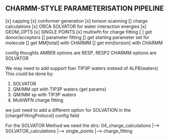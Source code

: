 ## CHARMM-STYLE PARAMETERISATION PIPELINE

[x] capping
[x] conformer generation
[x] torison scanning
[] charge calculations
    [x] ORCA SOLVATOR for water interaction energies
    [x] GEOM_OPTS
    [x] SINGLE POINTS
    [x] multiwfn for charge fitting
    [ ] get donor/acceptors
[] parameter fitting
    [] get starting parameter set for molecule
    [] get MM[total] with CHARMM
    [] get mm[torsion] with CHARMM


config thoughts
AMBER options are RESP, RESP2
CHARMM options are SOLVATOR 

We may need to add support foer TIP3P waters instead of ALPB(waters)
This could be done by:
1. SOLVATOR
2. QM/MM opt with TIP3P waters (get params)
3. QM/MM sp with TIP3P waters 
4. MultiWFN charge fitting

we just need to add a different option for SOLVATION in the [chargeFittingProtocol] config field


For the SOLVATOR Method we need the dirs:
04_charge_calculations
    |--> SOLVATOR_calculations
    |--> single_points
    |--> charge_fitting
